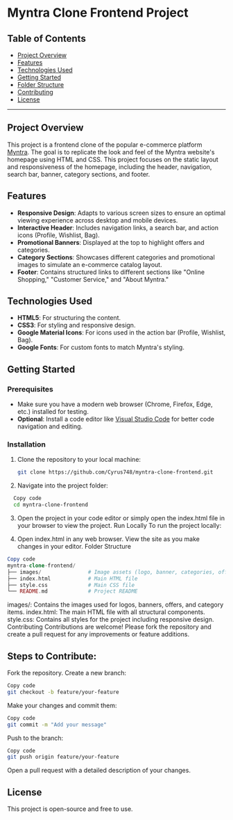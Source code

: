 # Myntra Clone Frontend Project

## Table of Contents
- [Project Overview](#project-overview)
- [Features](#features)
- [Technologies Used](#technologies-used)
- [Getting Started](#getting-started)
- [Folder Structure](#folder-structure)
- [Contributing](#contributing)
- [License](#license)

---

## Project Overview
This project is a frontend clone of the popular e-commerce platform [Myntra](https://www.myntra.com/). The goal is to replicate the look and feel of the Myntra website's homepage using HTML and CSS. This project focuses on the static layout and responsiveness of the homepage, including the header, navigation, search bar, banner, category sections, and footer.

## Features
- **Responsive Design**: Adapts to various screen sizes to ensure an optimal viewing experience across desktop and mobile devices.
- **Interactive Header**: Includes navigation links, a search bar, and action icons (Profile, Wishlist, Bag).
- **Promotional Banners**: Displayed at the top to highlight offers and categories.
- **Category Sections**: Showcases different categories and promotional images to simulate an e-commerce catalog layout.
- **Footer**: Contains structured links to different sections like "Online Shopping," "Customer Service," and "About Myntra."

## Technologies Used
- **HTML5**: For structuring the content.
- **CSS3**: For styling and responsive design.
- **Google Material Icons**: For icons used in the action bar (Profile, Wishlist, Bag).
- **Google Fonts**: For custom fonts to match Myntra's styling.

## Getting Started

### Prerequisites
- Make sure you have a modern web browser (Chrome, Firefox, Edge, etc.) installed for testing.
- **Optional**: Install a code editor like [Visual Studio Code](https://code.visualstudio.com/) for better code navigation and editing.

### Installation
1. Clone the repository to your local machine:
   ```bash
   git clone https://github.com/Cyrus748/myntra-clone-frontend.git

2. Navigate into the project folder:
```bash
  Copy code
  cd myntra-clone-frontend
```
3. Open the project in your code editor or simply open the index.html file in your browser to view the project.
Run Locally
To run the project locally:

4. Open index.html in any web browser.
View the site as you make changes in your editor.
Folder Structure
```php
Copy code
myntra-clone-frontend/
├── images/               # Image assets (logo, banner, categories, offers)
├── index.html            # Main HTML file
├── style.css             # Main CSS file
└── README.md             # Project README
```
images/: Contains the images used for logos, banners, offers, and category items.
index.html: The main HTML file with all structural components.
style.css: Contains all styles for the project including responsive design.
Contributing
Contributions are welcome! Please fork the repository and create a pull request for any improvements or feature additions.

## Steps to Contribute:
Fork the repository.
Create a new branch:
```bash
Copy code
git checkout -b feature/your-feature
```
Make your changes and commit them:
```bash
Copy code
git commit -m "Add your message"
```
Push to the branch:
```bash
Copy code
git push origin feature/your-feature
```
Open a pull request with a detailed description of your changes.


## License
This project is open-source and free to use.

